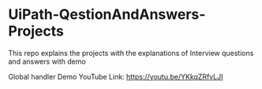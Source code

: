 # UiPath-QestionAndAnswers-Projects
This repo explains the projects with the explanations of Interview questions and answers with demo

Global handler Demo YouTube Link: https://youtu.be/YKkqZRfvLJI


